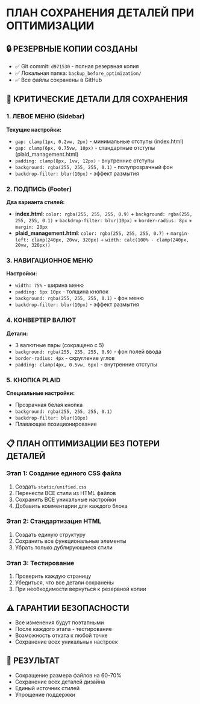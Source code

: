 # ПЛАН СОХРАНЕНИЯ ДЕТАЛЕЙ ПРИ ОПТИМИЗАЦИИ

## 🔒 РЕЗЕРВНЫЕ КОПИИ СОЗДАНЫ
- ✅ Git commit: `d971530` - полная резервная копия
- ✅ Локальная папка: `backup_before_optimization/`
- ✅ Все файлы сохранены в GitHub

## 🎯 КРИТИЧЕСКИЕ ДЕТАЛИ ДЛЯ СОХРАНЕНИЯ

### 1. ЛЕВОЕ МЕНЮ (Sidebar)
**Текущие настройки:**
- `gap: clamp(1px, 0.2vw, 2px)` - минимальные отступы (index.html)
- `gap: clamp(6px, 0.75vw, 10px)` - стандартные отступы (plaid_management.html)
- `padding: clamp(8px, 1vw, 12px)` - внутренние отступы
- `background: rgba(255, 255, 255, 0.1)` - полупрозрачный фон
- `backdrop-filter: blur(10px)` - эффект размытия

### 2. ПОДПИСЬ (Footer)
**Два варианта стилей:**
- **index.html**: `color: rgba(255, 255, 255, 0.9)` + `background: rgba(255, 255, 255, 0.1)` + `backdrop-filter: blur(10px)` + `border-radius: 8px` + `margin: 20px`
- **plaid_management.html**: `color: rgba(255, 255, 255, 0.7)` + `margin-left: clamp(240px, 20vw, 320px)` + `width: calc(100% - clamp(240px, 20vw, 320px))`

### 3. НАВИГАЦИОННОЕ МЕНЮ
**Настройки:**
- `width: 75%` - ширина меню
- `padding: 6px 10px` - толщина кнопок
- `background: rgba(255, 255, 255, 0.1)` - фон меню
- `backdrop-filter: blur(10px)` - эффект размытия

### 4. КОНВЕРТЕР ВАЛЮТ
**Детали:**
- 3 валютные пары (сокращено с 5)
- `background: rgba(255, 255, 255, 0.9)` - фон полей ввода
- `border-radius: 4px` - скругление углов
- `padding: clamp(4px, 0.5vw, 6px)` - внутренние отступы

### 5. КНОПКА PLAID
**Специальные настройки:**
- Прозрачная белая кнопка
- `background: rgba(255, 255, 255, 0.1)`
- `backdrop-filter: blur(10px)`
- Плавающее позиционирование

## 📋 ПЛАН ОПТИМИЗАЦИИ БЕЗ ПОТЕРИ ДЕТАЛЕЙ

### Этап 1: Создание единого CSS файла
1. Создать `static/unified.css`
2. Перенести ВСЕ стили из HTML файлов
3. Сохранить ВСЕ уникальные настройки
4. Добавить комментарии для каждого блока

### Этап 2: Стандартизация HTML
1. Создать единую структуру
2. Сохранить все функциональные элементы
3. Убрать только дублирующиеся стили

### Этап 3: Тестирование
1. Проверить каждую страницу
2. Убедиться, что все детали сохранены
3. При необходимости вернуться к резервной копии

## ⚠️ ГАРАНТИИ БЕЗОПАСНОСТИ
- Все изменения будут поэтапными
- После каждого этапа - тестирование
- Возможность отката к любой точке
- Сохранение всех уникальных настроек

## 🎯 РЕЗУЛЬТАТ
- Сокращение размера файлов на 60-70%
- Сохранение всех деталей дизайна
- Единый источник стилей
- Упрощение поддержки
